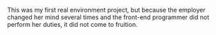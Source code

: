 This was my first real environment project, but because the employer changed her mind several times and the front-end programmer did not perform her duties, it did not come to fruition.
